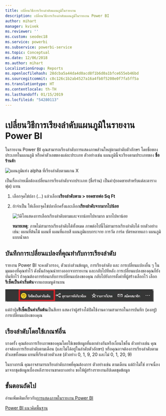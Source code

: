 ```yaml
---
title: เปลี่ยนวิธีการเรียงลำดับแผนภูมิในรายงาน
description: เปลี่ยนวิธีการเรียงลำดับแผนภูมิในรายงาน Power BI
author: mihart
manager: kvivek
ms.reviewer: ''
ms.custom: seodec18
ms.service: powerbi
ms.subservice: powerbi-service
ms.topic: Conceptual
ms.date: 12/06/2018
ms.author: mihart
LocalizationGroup: Reports
ms.openlocfilehash: 28dcba5a44da4d0acd8f1b6d0a1bfce655eb46bd
ms.sourcegitcommit: c8c126c1b2ab4527a16a4fb8f5208e0f7fa5ff5a
ms.translationtype: HT
ms.contentlocale: th-TH
ms.lasthandoff: 01/15/2019
ms.locfileid: "54280113"
---
```

# <a name="change-how-a-chart-is-sorted-in-a-power-bi-report"></a>เปลี่ยนวิธีการเรียงลำดับแผนภูมิในรายงาน Power BI
ในรายงาน Power BI คุณสามารถเรียงลำดับการแสดงภาพส่วนใหญ่ตามลำดับตัวอักษร โดยชื่อของประเภทในแผนภูมิ หรือค่าตัวเลขของแต่ละประเภท ตัวอย่างเช่น แผนภูมินี้จะเรียงตามประเภทของ **ชื่อร้านค้า**

![แผนภูมิแท่ง alpha ที่เรียงลำดับตามแกน X](media/end-user-change-sort/pbi_chartsortcategory.png)

เป็นเรื่องง่ายเมื่อต้องเปลี่ยนการเรียงลำดับจากประเภท (ชื่อร้าน) เป็นค่า(ยอดขายสำหรับแต่ละตารางฟุต) แทน

1. เลือกจุดไข่ปลา (...) แล้วเลือก**เรียงลำดับตาม > ยอดขายต่อ Sq Ft**
2. ถ้าจำเป็น ให้เลือกจุดไข่ปลาอีกครั้งและเลือก**เรียงลำดับจากมากไปน้อย**

   ![วิดีโอแสดงการเลือกเรียงลำดับตามและจากน้อยไปหามาก มากไปหาน้อย](media/end-user-change-sort/sort.gif)

   **หมายเหตุ**: ภาพไม่สามารถเรียงลำดับได้ทั้งหมด  ภาพต่อไปนี้ไม่สามารถเรียงลำดับได้ ยกตัวอย่างเช่น: แผนที่ต้นไม้ แผนที่ แผนที่แถบสี แผนภูมิแบบกระจาย การวัด การ์ด บัตรหลายแถว แผนภูมิแบบน้ำตก

## <a name="saving-changes-you-make-to-sort-order"></a>บันทึกการเปลี่ยนแปลงที่คุณทำกับการเรียงลำดับ
รายงาน Power BI จะคงตัวกรอง, ตัวแบ่งส่วนข้อมูล, การเรียงลำดับ และ การเปลี่ยนแปลงอื่น ๆ ในมุมมองที่คุณทำไว้ ดังนั้นถ้าคุณนำทางออกจากรายงาน และกลับไปทีหลัง การเปลี่ยนแปลงของคุณก็ยังบันทึกไว้  ถ้าคุณต้องการย้อนกลับการเปลี่ยนแปลงของคุณ กลับไปยังการตั้งค่าที่ผู้สร้างเลือกไว้ เลือก**รีเซ็ตเป็นค่าเริ่มต้น**จากแถบเมนูด้านบน 

![เรียงลำดับแบบคงอยู่](media/end-user-change-sort/power-bi-reset-to-default.png)

แต่ถ้าปุ่ม**รีเซ็ตเป็นค่าเริ่มต้น**เป็นสีเทา แสดงว่าผู้สร้างได้ปิดใช้งานความสามารถในการบันทึก (คงอยู่) การเปลี่ยนแปลงของคุณ

<a name="other"></a>
## <a name="sorting-using-other-criteria"></a>เรียงลำดับโดยใช้เกณฑ์อื่น
บางครั้ง คุณต้องการเรียงภาพของคุณโดยใช้เขตข้อมูลที่แตกต่างกันหรือเงื่อนไขอื่น  ตัวอย่างเช่น คุณอาจต้องการเรียงลำดับตามเดือน (และไม่ได้อยู่ในลำดับตัวอักษร) หรือคุณอาจต้องการเรียงลำดับตามตัวเลขทั้งหมด แทนที่เรียงด้วยตัวเลข (ตัวอย่าง 0, 1, 9, 20 และไม่ 0, 1, 20, 9)  

ในบางกรณี คุณอาจสามารถเรียงลำดับภาพที่คุณต้องการ ตัวอย่างเช่น ตามเดือน  แต่ถ้าไม่ใช่ อาจเนื่องมาจากชุดข้อมูลเบื้องหลังรายงานขาดบางอย่าง ขอให้ผู้สร้างรายงานอัปเดตชุดข้อมูล

## <a name="next-steps"></a>ขั้นตอนถัดไป
อ่านเพิ่มเติมเกี่ยวกับ[การแสดงภาพในรายงาน Power BI](end-user-visualizations.md)

[Power BI แนวคิดพื้นฐาน](end-user-basic-concepts.md)